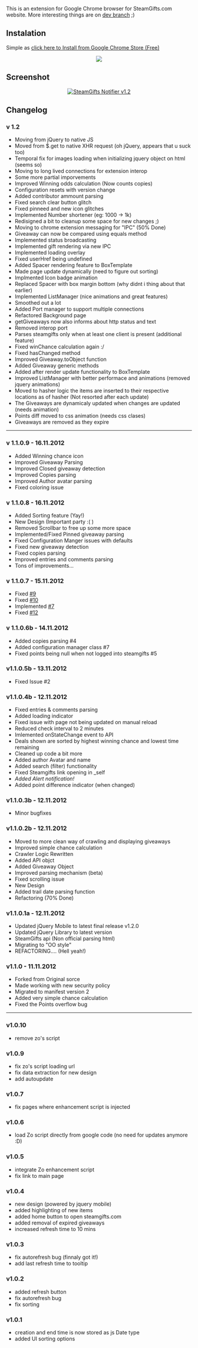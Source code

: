 This is an extension for Google Chrome browser for SteamGifts.com website.
More interesting things are on <a href="https://github.com/hertzg/chrome-steamgifts-notifier/tree/dev">dev branch</a> ;)

## Instalation
Simple as [click here to Install from Google Chrome Store (Free)](https://chrome.google.com/webstore/detail/steamgifts-notifier/ddgkcikkmofaghjdchkffadpmeijmcen)
<p align="center">
  <a title="Install from Google Store" alt="Install from Google Store" href="https://chrome.google.com/webstore/detail/steamgifts-notifier/ddgkcikkmofaghjdchkffadpmeijmcen"><img src="http://cdn.appstorm.net/web.appstorm.net/files/2010/12/Chrome-Store.png" /></a>
</p>

## Screenshot
<p align="center">
  <a href="https://chrome.google.com/webstore/detail/steamgifts-notifier/ddgkcikkmofaghjdchkffadpmeijmcen"><img title="SteamGifts Notifier v1.2" alt="SteamGifts Notifier v1.2" src="https://lh4.googleusercontent.com/gkpnv7pY-r1nd8RZUjrTRXWDeZa-eNgJsmXJ4_BFjLMmy-wxDUCWUk7xJd9HRYxkNieb0Xs7=s640-h400-e365-rw" /></a>
</p>


## Changelog

### v 1.2
- Moving from jQuery to native JS
- Moved from $.get to  native XHR request (oh jQuery, appears that u suck too)
- Temporal fix for images loading when initializing jquery object on html (seems so)
- Moving to long lived connections for extension interop
- Some more partial imporvements
- Improved Winning odds calculation (Now counts copies)
- Configuration resets with version change
- Added contributor ammount parsing
- Fixed search clear button glitch
- Fixed pinneed and new icon glitches
- Implemented Number shortener (eg: 1000 -> 1k)
- Redisigned a bit to cleanup some space for new changes ;)
- Moving to chrome extension messaging for "IPC" (50% Done)
- Giveaway can now be compared using equals method
- Implemented status broadcasting
- Implemented gift rendering via new IPC
- Implemented loading overlay
- Fixed userHref being undefined
- Added Spacer rendering feature to BoxTemplate
- Made page update dynamically (need to figure out sorting)
- Implmented Icon badge animation
- Replaced Spacer with box margin bottom (why didnt i thing about that earlier)
- Implemented ListManager (nice animations and great features)
- Smoothed out a lot
- Added Port manager to support multiple connections
- Refactored Background page
- getGiveaways now also informs about http status and text
- Removed interop port
- Parses steamgifts only when at least one client is present (additional feature) 
- Fixed winChance calculation again :/
- Fixed hasChanged method
- Improved Giveaway.toObject function
- Added Giveaway generic methods
- Added after render update functionality to BoxTemplate
- Improved ListManager with better performace and animations (removed jquery animations)
- Moved to hasher logic the items are inserted to their respective locations as of hasher (Not resorted after each update)
- The Giveaways are dynamicaly updated when changes are updated (needs animation)
- Points diff moved to css animation (needs css clases)
- Giveaways are removed as they expire

------

### v 1.1.0.9 - 16.11.2012
- Added Winning chance icon
- Improved Giveaway Parsing
- Improved Closed giveaway detection
- Improved Copies parsing
- Improved Author avatar parsing
- Fixed coloring issue

### v 1.1.0.8 - 16.11.2012
- Added Sorting feature (Yay!)
- New Design (Important party :( )
- Removed Scrollbar to free up some more space
- Implemented/Fixed Pinned giveaway parsing
- Fixed Configuration Manger issues with defaults
- Fixed new giveaway detection
- Fixed copies parsing
- Improved entries and comments parsing
- Tons of improvements...

### v 1.1.0.7 - 15.11.2012
- Fixed [#9](https://github.com/hertzg/chrome-steamgifts-notifier/issues/9)
- Fixed [#10](https://github.com/hertzg/chrome-steamgifts-notifier/issues/10)
- Implemented [#7](https://github.com/hertzg/chrome-steamgifts-notifier/issues/7)
- Fixed [#12](https://github.com/hertzg/chrome-steamgifts-notifier/issues/12)

### v 1.1.0.6b - 14.11.2012
- Added copies parsing #4
- Added configuration manager class #7
- Fixed points being null when not logged into steamgifts #5

### v1.1.0.5b - 13.11.2012
- Fixed Issue #2

### v1.1.0.4b - 12.11.2012
- Fixed entries & comments parsing
- Added loading indicator
- Fixed issue with page not being updated on manual reload
- Reduced check interval to 2 minutes
- Imlemented onStateChange event to API
- Deals shown are sorted by highest winning chance and lowest time remaining
- Cleaned up code a bit more
- Added author Avatar and name
- Added search (filter) functionality
- Fixed Steamgifts link opening in _self
- *Added Alert notification!*
- Added point difference indicator (when changed)

### v1.1.0.3b - 12.11.2012
- Minor bugfixes

### v1.1.0.2b - 12.11.2012
- Moved to more clean way of crawling and displaying giveaways
- Improved simple chance calculation
- Crawler Logic Rewritten 
- Added API objct
- Added Giveaway Object
- Improved parsing mechanism (beta)
- Fixed scrolling issue
- New Design
- Added trail date parsing function
- Refactoring (70% Done)

### v1.1.0.1a - 12.11.2012
- Updated jQuery Mobile to latest final release v1.2.0
- Updated jQuery Library to latest version
- SteamGifts api (Non official parsing html)
- Migrating to "OO style"
- REFACTORING.... (Hell yeah!)

### v1.1.0 - 11.11.2012
- Forked from Original sorce
- Made working with new security policy
- Migrated to manifest version 2
- Added very simple chance calculation
- Fixed the Points overflow bug

------

### v1.0.10
- remove zo's script

### v1.0.9
- fix zo's script loading url
- fix data extraction for new design
- add autoupdate

### v1.0.7
- fix pages where enhancement script is injected

### v1.0.6
- load Zo script directly from google code (no need for updates anymore :D)

### v1.0.5
- integrate Zo enhancement script  
- fix link to main page  

### v1.0.4
- new design (powered by jquery mobile)
- added highlighting of new items
- added home button to open steamgifts.com
- added removal of expired giveaways
- increased refresh time to 10 mins

### v1.0.3
- fix autorefresh bug (finnaly got it!)
- add last refresh time to tooltip

### v1.0.2
- added refresh button
- fix autorefresh bug
- fix sorting

### v1.0.1
- creation and end time is now stored as js Date type
- added UI sorting options

<script>
  (function(i,s,o,g,r,a,m){i['GoogleAnalyticsObject']=r;i[r]=i[r]||function(){
  (i[r].q=i[r].q||[]).push(arguments)},i[r].l=1*new Date();a=s.createElement(o),
  m=s.getElementsByTagName(o)[0];a.async=1;a.src=g;m.parentNode.insertBefore(a,m)
  })(window,document,'script','//www.google-analytics.com/analytics.js','ga');

  ga('create', 'UA-44957513-1', 'github.com');
  ga('send', 'pageview');

</script>
